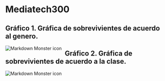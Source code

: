 # Mediatech300

## Gráfico 1. Gráfica de sobrevivientes de acuerdo al genero.
<img src="https://firebasestorage.googleapis.com/v0/b/proyectociep.appspot.com/o/Captura%20de%20Pantalla%202021-02-05%20a%20la(s)%2010.13.30%20p.%20m..png?alt=media&token=91aa363b-53f4-4baf-97ed-6cf2a5f832ee"
     alt="Markdown Monster icon"
     style="float: left; margin-right: 10px;" />
     
## Gráfico 2. Gráfica de sobrevivientes de acuerdo a la clase.
<img src="https://firebasestorage.googleapis.com/v0/b/proyectociep.appspot.com/o/Captura%20de%20Pantalla%202021-02-05%20a%20la(s)%2010.13.47%20p.%20m..png?alt=media&token=960f9140-f64a-40eb-a076-371dc6655043"
     alt="Markdown Monster icon"
     style="float: left; margin-right: 10px;" />
     
  
